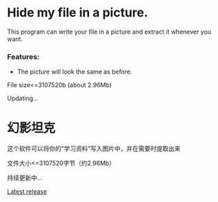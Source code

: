 # Hide my file in a picture.

This program can write your file in a picture and extract it whenever you want.

### Features:

* The picture will look the same as before.

File size<=3107520b (about 2.96Mb)

Updating...

# 幻影坦克

这个软件可以将你的“学习资料”写入图片中，并在需要时提取出来

文件大小<=3107520字节（约2.96Mb）

持续更新中...

[Latest release](https://github.com/bugByteMe/hideMyFile/releases)
